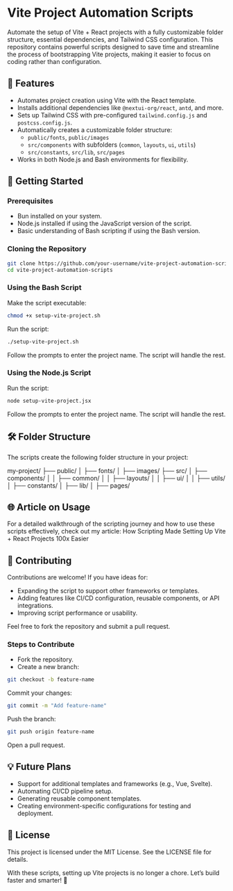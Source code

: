 # Vite Project Automation Scripts

Automate the setup of Vite + React projects with a fully customizable folder structure, essential dependencies, and Tailwind CSS configuration. This repository contains powerful scripts designed to save time and streamline the process of bootstrapping Vite projects, making it easier to focus on coding rather than configuration.

## 🚀 Features

- Automates project creation using Vite with the React template.
- Installs additional dependencies like `@nextui-org/react`, `antd`, and more.
- Sets up Tailwind CSS with pre-configured `tailwind.config.js` and `postcss.config.js`.
- Automatically creates a customizable folder structure:
  - `public/fonts`, `public/images`
  - `src/components` with subfolders (`common`, `layouts`, `ui`, `utils`)
  - `src/constants`, `src/lib`, `src/pages`
- Works in both Node.js and Bash environments for flexibility.

## 📖 Getting Started

### Prerequisites

- Bun installed on your system.
- Node.js installed if using the JavaScript version of the script.
- Basic understanding of Bash scripting if using the Bash version.

### Cloning the Repository

```sh
git clone https://github.com/your-username/vite-project-automation-scripts.git
cd vite-project-automation-scripts
```

### Using the Bash Script

Make the script executable:

```sh
chmod +x setup-vite-project.sh
```

Run the script:

```sh
./setup-vite-project.sh
```

Follow the prompts to enter the project name. The script will handle the rest.

### Using the Node.js Script

Run the script:

```sh
node setup-vite-project.jsx
```

Follow the prompts to enter the project name. The script will handle the rest.

## 🛠 Folder Structure

The scripts create the following folder structure in your project:

my-project/
├── public/
│ ├── fonts/
│ ├── images/
├── src/
│ ├── components/
│ │ ├── common/
│ │ ├── layouts/
│ │ ├── ui/
│ │ ├── utils/
│ ├── constants/
│ ├── lib/
│ ├── pages/

## 🌐 Article on Usage

For a detailed walkthrough of the scripting journey and how to use these scripts effectively, check out my article:
How Scripting Made Setting Up Vite + React Projects 100x Easier

## 🤝 Contributing

Contributions are welcome! If you have ideas for:

- Expanding the script to support other frameworks or templates.
- Adding features like CI/CD configuration, reusable components, or API integrations.
- Improving script performance or usability.

Feel free to fork the repository and submit a pull request.

### Steps to Contribute

- Fork the repository.
- Create a new branch:

```sh
git checkout -b feature-name
```

Commit your changes:

```sh
git commit -m "Add feature-name"
```

Push the branch:

```sh
git push origin feature-name
```

Open a pull request.

## 💡 Future Plans

- Support for additional templates and frameworks (e.g., Vue, Svelte).
- Automating CI/CD pipeline setup.
- Generating reusable component templates.
- Creating environment-specific configurations for testing and deployment.

## 📜 License

This project is licensed under the MIT License. See the LICENSE file for details.

With these scripts, setting up Vite projects is no longer a chore. Let’s build faster and smarter! 🚀
